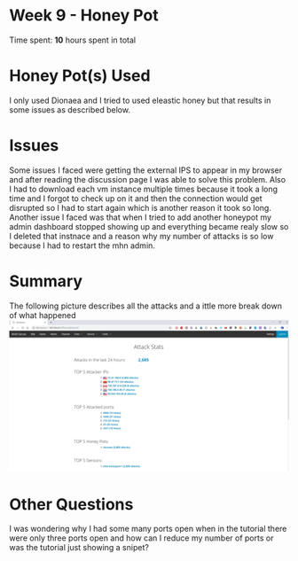 # Week 9 - Honey Pot

Time spent: **10** hours spent in total 

# Honey Pot(s) Used
I only used Dionaea and I tried to used eleastic honey but that results in some issues as described below.

# Issues
  Some issues I faced were getting the external IPS to appear in my browser and after reading the discussion page I was able to solve this problem. Also I had to download each vm instance multiple times because it took a long time and I forgot to check up on it and then the connection would get disrupted so I had to start again which is another reason it took so long. Another issue I faced was that when I tried to add another honeypot my admin dashboard stopped showing up and everything became realy slow so I deleted that instnace and a reason why my number of attacks is so low because I had to restart the mhn admin. 
  
  # Summary
  The following picture describes all the attacks and a ittle more break down of what happened
  <img src='Summary.png' title='Video Walkthrough' width='' alt='Video Walkthrough' />
  # Other Questions
  
  I was wondering why I had some many ports open when in the tutorial there were only three ports open and how can I reduce my number of ports or was the tutorial just showing a snipet?
  
